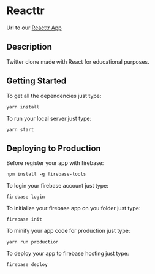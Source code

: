 # Reacttr

Url to our [Reacttr App](https://reacttr-65405.firebaseapp.com)

## Description

Twitter clone made with React for educational purposes.

## Getting Started

To get all the dependencies just type:

```
yarn install
```

To run your local server just type:

```
yarn start
```

## Deploying to Production

Before register your app with firebase:

```
npm install -g firebase-tools
```

To login your firebase account just type:

```
firebase login
```

To initialize your firebase app on you folder just type:

```
firebase init
```

To minify your app code for production just type:

```
yarn run production
```

To deploy your app to firebase hosting just type:

```
firebase deploy
```
